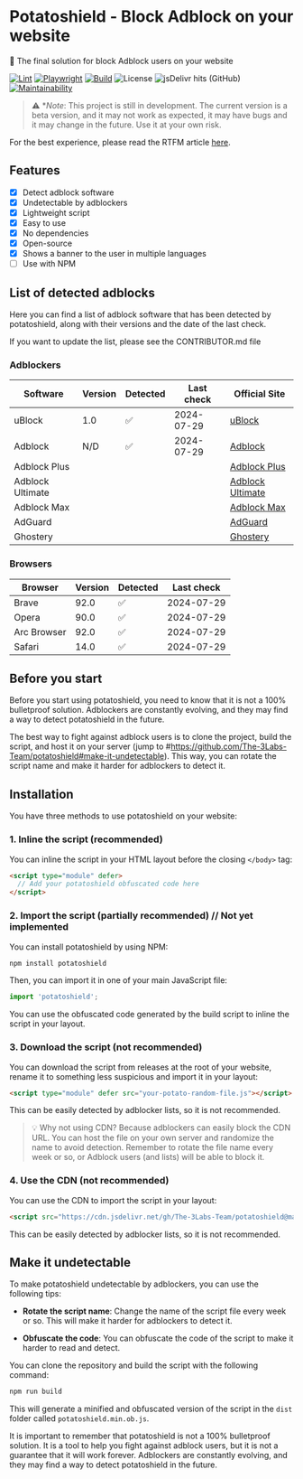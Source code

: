 # Potatoshield - Block Adblock on your website
🥔 The final solution for block Adblock users on your website

[![Lint](https://github.com/The-3Labs-Team/potatoshield/actions/workflows/lint.yml/badge.svg)](https://github.com/The-3Labs-Team/potatoshield/actions/workflows/lint.yml)
[![Playwright](https://github.com/The-3Labs-Team/potatoshield/actions/workflows/playwright.yml/badge.svg)](https://github.com/The-3Labs-Team/potatoshield/actions/workflows/playwright.yml)
[![Build](https://github.com/The-3Labs-Team/potatoshield/actions/workflows/build.yml/badge.svg)](https://github.com/The-3Labs-Team/potatoshield/actions/workflows/build.yml)
![License](https://img.shields.io/github/license/the-3labs-team/potatoshield)
![jsDelivr hits (GitHub)](https://img.shields.io/jsdelivr/gh/hy/The-3Labs-Team/potatoshield?label=downloads)
[![Maintainability](https://api.codeclimate.com/v1/badges/a7b3762f32a20d9e8777/maintainability)](https://codeclimate.com/github/The-3Labs-Team/potatoshield/maintainability)

> ⚠️ **Note*: This project is still in development. The current version is a beta version, and it may not work as expected, it may have bugs and it may change in the future. Use it at your own risk.

For the best experience, please read the RTFM article [here](...).

## Features
- [x] Detect adblock software
- [x] Undetectable by adblockers
- [x] Lightweight script
- [x] Easy to use
- [x] No dependencies
- [x] Open-source
- [x] Shows a banner to the user in multiple languages
- [ ] Use with NPM

## List of detected adblocks

Here you can find a list of adblock software that has been detected by potatoshield, along with their versions and the date of the last check.

If you want to update the list, please see the CONTRIBUTOR.md file

### Adblockers

| Software         | Version | Detected | Last check | Official Site                |
|------------------|---------|----------|------------|------------------------------|
| uBlock           | 1.0     | ✅        | 2024-07-29 | [uBlock](https://ublock.org) |
| Adblock          | N/D     | ✅        | 2024-07-29 | [Adblock](https://getadblock.com) |
| Adblock Plus     |         |          |            | [Adblock Plus](https://adblockplus.org) |
| Adblock Ultimate |         |          |            | [Adblock Ultimate](https://adblockultimate.net) |
| Adblock Max      |         |          |            | [Adblock Max](https://adblockmax.com) |
| AdGuard          |         |          |            | [AdGuard](https://adguard.com) |
| Ghostery         |         |          |            | [Ghostery](https://ghostery.com) |
### Browsers

| Browser | Version | Detected | Last check         |
|---------|----------|----------|--------------------|
| Brave  | 92.0    | ✅       | 2024-07-29         |
| Opera | 90.0    | ✅       | 2024-07-29         |
| Arc Browser    | 92.0    | ✅       | 2024-07-29         |
| Safari  | 14.0    | ✅       | 2024-07-29         |


## Before you start

Before you start using potatoshield, you need to know that it is not a 100% bulletproof solution. Adblockers are constantly evolving, and they may find a way to detect potatoshield in the future.

The best way to fight against adblock users is to clone the project, build the script, and host it on your server (jump to #https://github.com/The-3Labs-Team/potatoshield#make-it-undetectable). This way, you can rotate the script name and make it harder for adblockers to detect it.

## Installation

You have three methods to use potatoshield on your website:

### 1. Inline the script (recommended)

You can inline the script in your HTML layout before the closing `</body>` tag:

```html
<script type="module" defer>
  // Add your potatoshield obfuscated code here
</script>
```

### 2. Import the script (partially recommended) // Not yet implemented

You can install potatoshield by using NPM:

```bash
npm install potatoshield
```

Then, you can import it in one of your main JavaScript file:

```javascript
import 'potatoshield';
```

You can use the obfuscated code generated by the build script to inline the script in your layout.

### 3. Download the script (not recommended)

You can download the script from releases at the root of your website, rename it to something less suspicious and import it in your layout:

```html
<script type="module" defer src="your-potato-random-file.js"></script>
```

This can be easily detected by adblocker lists, so it is not recommended.

> 💡 Why not using CDN? Because adblockers can easily block the CDN URL. You can host the file on your own server and randomize the name to avoid detection. Remember to rotate the file name every week or so, or Adblock users (and lists) will be able to block it.

### 4. Use the CDN (not recommended)

You can use the CDN to import the script in your layout:

```html
<script src="https://cdn.jsdelivr.net/gh/The-3Labs-Team/potatoshield@main/dist/potatoshield.min.ob.js"></script>
```

This can be easily detected by adblocker lists, so it is not recommended.

## Make it undetectable

To make potatoshield undetectable by adblockers, you can use the following tips:

- **Rotate the script name**: Change the name of the script file every week or so. This will make it harder for adblockers to detect it.

- **Obfuscate the code**: You can obfuscate the code of the script to make it harder to read and detect.

You can clone the repository and build the script with the following command:

```bash
npm run build
```

This will generate a minified and obfuscated version of the script in the `dist` folder called `potatoshield.min.ob.js`.

It is important to remember that potatoshield is not a 100% bulletproof solution. It is a tool to help you fight against adblock users, but it is not a guarantee that it will work forever. Adblockers are constantly evolving, and they may find a way to detect potatoshield in the future.


